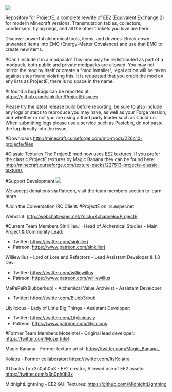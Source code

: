 ![](/src/main/resources/assets/projecte/logo.png?raw=true)

Repository for ProjectE, a complete rewrite of EE2 (Equivalent Exchange 2) for modern Minecraft versions. Transmutation tables, collectors, condensers, flying rings, and all the other trinkets you love are here.

Discover powerful alchemical tools, items, and devices. Break down unwanted items into EMC (Energy-Matter Covalence) and use that EMC to create new items.


#Can I include it in a modpack?
This mod may be redistributed as part of a modpack, both public and private modpacks are allowed. You may not mirror the mod by itself or create a "mod installer", legal action will be taken against sites found violating this. It is requested that you credit the mod on any lists as ProjectE, there is no space in the name.

#I found a bug
Bugs can be reported at: https://github.com/sinkillerj/ProjectE/issues

Please try the latest release build before reporting, be sure to also include any logs or steps to reproduce you may have, as well as your Forge version, and whether or not you are using a third party loader such as Cauldron. When submitting logs please use a service such as Pastebin, do not paste the log directly into the issue.

#Downloads
http://minecraft.curseforge.com/mc-mods/226410-projecte/files

#Classic Textures
The ProjectE mod now uses EE2 textures. If you prefer the classic ProjectE textures by Magic Banana they can be found here: http://minecraft.curseforge.com/texture-packs/227513-projecte-classic-textures

#Support Development
![](/patreon.png?raw=true)

We accept donations via Patreon, visit the team members section to learn more.

#Join the Conversation
IRC Client: \#ProjectE on irc.esper.net

Webchat: http://webchat.esper.net/?nick=&channels=ProjectE

#Current Team Members
SinKillerJ - Head of Alchemical Studies - Main Project & Community Lead:

* Twitter: https://twitter.com/sinkillerj
* Patreon: https://www.patreon.com/sinkillerj

Williewillus - Lord of Lore and Refactors - Lead Assistant Developer & 1.8 Dev:

* Twitter: https://twitter.com/williewillus
* Patreon: https://www.patreon.com/williewillus

MaPePeR(Blubberbub) - Alchemical Value Archivist - Assistant Developer: 

* Twitter: https://twitter.com/Blubb3rbub

Lilylicious - Lady of Little Big Things - Assistant Developer:

* Twitter: https://twitter.com/Lilyliciously
* Patreon: https://www.patreon.com/lilylicious

#Former Team Members
MozeIntel - Original lead developer: https://twitter.com/Moze_Intel

Magic Banana - Former texture artist: https://twitter.com/Magic_Banana_

Kolatra - Former collaborator: https://twitter.com/ItsKolatra

#Thanks To
x3n0ph0b3 - EE2 creator, Allowed use of EE2 assets: https://twitter.com/x3n0ph0b3x

MidnightLightning - EE2 GUI Textures: https://github.com/MidnightLightning
